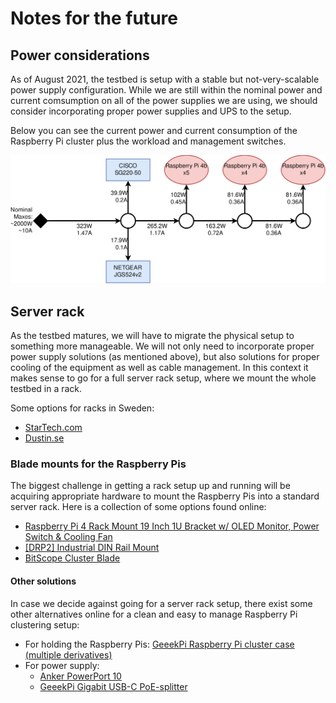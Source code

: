 # Notes for the future

## Power considerations

As of August 2021, the testbed is setup with a stable but not-very-scalable power supply configuration.
While we are still within the nominal power and current comsumption on all of the power supplies we are using, we should consider incorporating proper power supplies and UPS to the setup.

Below you can see the current power and current consumption of the Raspberry Pi cluster plus the workload and management switches.

![](assets/PowerDraw_Rpis.png)

## Server rack

As the testbed matures, we will have to migrate the physical setup to something more manageable.
We will not only need to incorporate proper power supply solutions (as mentioned above), but also solutions for proper cooling of the equipment as well as cable management.
In this context it makes sense to go for a full server rack setup, where we mount the whole testbed in a rack.

Some options for racks in Sweden:

- [StarTech.com](https://www.startech.com/sv-se/serverhantering/hyllor)
- [Dustin.se](https://www.dustin.se/group/hardvara/server-storage/rackkabinetter-tillbehor/rackkabinett)

### Blade mounts for the Raspberry Pis

The biggest challenge in getting a rack setup up and running will be acquiring appropriate hardware to mount the Raspberry Pis into a standard server rack.
Here is a collection of some options found online:

- [Raspberry Pi 4 Rack Mount 19 Inch 1U Bracket w/ OLED Monitor, Power Switch & Cooling Fan](https://www.uctronics.com//raspberry-pi-4-rack-mount-19-inch-1u-bracket.html)
- [[DRP2] Industrial DIN Rail Mount](https://dinrplate.com/%5Bdrp2%5D)
- [BitScope Cluster Blade](http://my.bitscope.com/store/?p=view&i=item+3)

#### Other solutions

In case we decide against going for a server rack setup, there exist some other alternatives online for a clean and easy to manage Raspberry Pi clustering setup:

- For holding the Raspberry Pis: [GeeekPi Raspberry Pi cluster case (multiple derivatives)](https://www.amazon.se/GeeekPi-Raspberry-Clusterfodral-hallon-stapelbart/dp/B08FHJ5TR2/ref=sr_1_30?dchild=1&keywords=GeeekPi&qid=1626084796&sr=8-30)
- For power supply:
    - [Anker PowerPort 10](https://www.amazon.se/Anker-PowerPort-10-port-USB-laddare-iPhone/dp/B00YTJ45HM/ref=pd_sim_2/262-4676572-0361040?pd_rd_w=CKKR3&pf_rd_p=6469eaa9-63e0-4609-99c0-ff67d019cf87&pf_rd_r=8RD6MR6K646R5CGDV7DT&pd_rd_r=a7eae9fe-114b-4dac-946f-5a3306282a42&pd_rd_wg=YNnAD&pd_rd_i=B00YTJ45HM&th=1)
    - [GeeekPi Gigabit USB-C PoE-splitter](https://www.amazon.se/GeeekPi-PoE-splitter-IEEE802-3af-Raspberry-surfplattor/dp/B0832QR4NG/ref=sr_1_11?dchild=1&keywords=GeeekPi&qid=1626107591&sr=8-11)